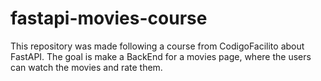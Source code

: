 # fastapi-movies-course
This repository was made following a course from CodigoFacilito about FastAPI. The goal is make a BackEnd for a movies page, where the users can watch the movies and rate them.
